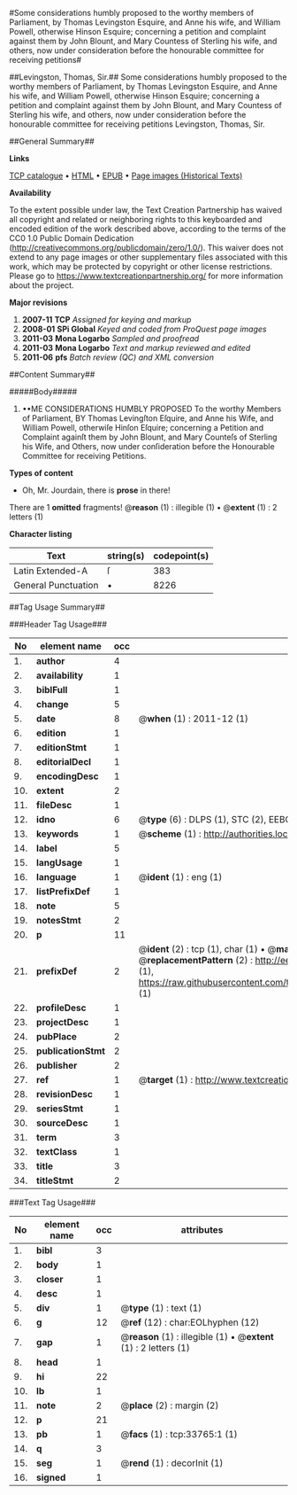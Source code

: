 #Some considerations humbly proposed to the worthy members of Parliament, by Thomas Levingston Esquire, and Anne his wife, and William Powell, otherwise Hinson Esquire; concerning a petition and complaint against them by John Blount, and Mary Countess of Sterling his wife, and others, now under consideration before the honourable committee for receiving petitions#

##Levingston, Thomas, Sir.##
Some considerations humbly proposed to the worthy members of Parliament, by Thomas Levingston Esquire, and Anne his wife, and William Powell, otherwise Hinson Esquire; concerning a petition and complaint against them by John Blount, and Mary Countess of Sterling his wife, and others, now under consideration before the honourable committee for receiving petitions
Levingston, Thomas, Sir.

##General Summary##

**Links**

[TCP catalogue](http://www.ota.ox.ac.uk/tcp/)  • 
[HTML](http://tei.it.ox.ac.uk/tcp/Texts-HTML/free/A48/A48282.html)  • 
[EPUB](http://tei.it.ox.ac.uk/tcp/Texts-EPUB/free/A48/A48282.epub) • 
[Page images (Historical Texts)](https://historicaltexts.jisc.ac.uk/eebo-99829328e)

**Availability**

To the extent possible under law, the Text Creation Partnership has waived all copyright and related or neighboring rights to this keyboarded and encoded edition of the work described above, according to the terms of the CC0 1.0 Public Domain Dedication (http://creativecommons.org/publicdomain/zero/1.0/). This waiver does not extend to any page images or other supplementary files associated with this work, which may be protected by copyright or other license restrictions. Please go to https://www.textcreationpartnership.org/ for more information about the project.

**Major revisions**

1. __2007-11__ __TCP__ *Assigned for keying and markup*
1. __2008-01__ __SPi Global__ *Keyed and coded from ProQuest page images*
1. __2011-03__ __Mona Logarbo__ *Sampled and proofread*
1. __2011-03__ __Mona Logarbo__ *Text and markup reviewed and edited*
1. __2011-06__ __pfs__ *Batch review (QC) and XML conversion*

##Content Summary##

#####Body#####

1. ••ME CONSIDERATIONS HUMBLY PROPOSED To the worthy Members of Parliament, BY Thomas Levingſton Eſquire, and Anne his Wife, and William Powell, otherwiſe Hinſon Eſquire; concerning a Petition and Complaint againſt them by John Blount, and Mary Counteſs of Sterling his Wife, and Others, now under conſideration before the Honourable Committee for receiving Petitions.

**Types of content**

  * Oh, Mr. Jourdain, there is **prose** in there!

There are 1 **omitted** fragments! 
 @__reason__ (1) : illegible (1)  •  @__extent__ (1) : 2 letters (1)

**Character listing**


|Text|string(s)|codepoint(s)|
|---|---|---|
|Latin Extended-A|ſ|383|
|General Punctuation|•|8226|

##Tag Usage Summary##

###Header Tag Usage###

|No|element name|occ|attributes|
|---|---|---|---|
|1.|__author__|4||
|2.|__availability__|1||
|3.|__biblFull__|1||
|4.|__change__|5||
|5.|__date__|8| @__when__ (1) : 2011-12 (1)|
|6.|__edition__|1||
|7.|__editionStmt__|1||
|8.|__editorialDecl__|1||
|9.|__encodingDesc__|1||
|10.|__extent__|2||
|11.|__fileDesc__|1||
|12.|__idno__|6| @__type__ (6) : DLPS (1), STC (2), EEBO-CITATION (1), PROQUEST (1), VID (1)|
|13.|__keywords__|1| @__scheme__ (1) : http://authorities.loc.gov/ (1)|
|14.|__label__|5||
|15.|__langUsage__|1||
|16.|__language__|1| @__ident__ (1) : eng (1)|
|17.|__listPrefixDef__|1||
|18.|__note__|5||
|19.|__notesStmt__|2||
|20.|__p__|11||
|21.|__prefixDef__|2| @__ident__ (2) : tcp (1), char (1)  •  @__matchPattern__ (2) : ([0-9\-]+):([0-9IVX]+) (1), (.+) (1)  •  @__replacementPattern__ (2) : http://eebo.chadwyck.com/downloadtiff?vid=$1&page=$2 (1), https://raw.githubusercontent.com/textcreationpartnership/Texts/master/tcpchars.xml#$1 (1)|
|22.|__profileDesc__|1||
|23.|__projectDesc__|1||
|24.|__pubPlace__|2||
|25.|__publicationStmt__|2||
|26.|__publisher__|2||
|27.|__ref__|1| @__target__ (1) : http://www.textcreationpartnership.org/docs/. (1)|
|28.|__revisionDesc__|1||
|29.|__seriesStmt__|1||
|30.|__sourceDesc__|1||
|31.|__term__|3||
|32.|__textClass__|1||
|33.|__title__|3||
|34.|__titleStmt__|2||


###Text Tag Usage###

|No|element name|occ|attributes|
|---|---|---|---|
|1.|__bibl__|3||
|2.|__body__|1||
|3.|__closer__|1||
|4.|__desc__|1||
|5.|__div__|1| @__type__ (1) : text (1)|
|6.|__g__|12| @__ref__ (12) : char:EOLhyphen (12)|
|7.|__gap__|1| @__reason__ (1) : illegible (1)  •  @__extent__ (1) : 2 letters (1)|
|8.|__head__|1||
|9.|__hi__|22||
|10.|__lb__|1||
|11.|__note__|2| @__place__ (2) : margin (2)|
|12.|__p__|21||
|13.|__pb__|1| @__facs__ (1) : tcp:33765:1 (1)|
|14.|__q__|3||
|15.|__seg__|1| @__rend__ (1) : decorInit (1)|
|16.|__signed__|1||
